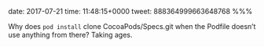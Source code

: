 date: 2017-07-21
time: 11:48:15+0000
tweet: 888364999663648768
%%%

Why does `pod install` clone CocoaPods/Specs.git when the Podfile doesn’t use anything from there? Taking ages.
